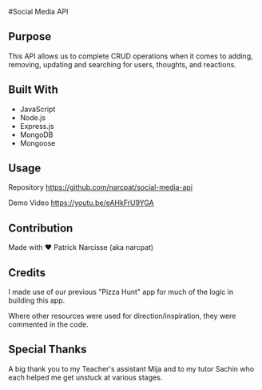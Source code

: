 #Social Media API

## Purpose

This API allows us to complete CRUD operations when it comes to adding, removing, updating and searching for users, thoughts, and reactions.

## Built With

- JavaScript
- Node.js
- Express.js
- MongoDB
- Mongoose

## Usage

Repository
https://github.com/narcpat/social-media-api

Demo Video
https://youtu.be/eAHkFrU9YGA

## Contribution

Made with ❤️ Patrick Narcisse (aka narcpat)

## Credits

I made use of our previous "Pizza Hunt" app for much of the logic in building this app.

Where other resources were used for direction/inspiration, they were commented in the code.

## Special Thanks

A big thank you to my Teacher's assistant Mija and to my tutor Sachin who each helped me get unstuck at various stages.
